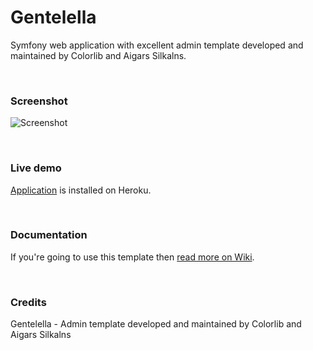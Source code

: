 # Gentelella

Symfony web application with excellent admin template developed and maintained by Colorlib and Aigars Silkalns.

<br>

### Screenshot

![Screenshot](https://github.com/krzysiekpiasecki/Gentelella/blob/master/web/assets/images/screenshot.png)

<br>

### Live demo

[Application](https://gentelella.herokuapp.com/admin/index) is installed on Heroku.

<br>

### Documentation

If you're going to use this template then [read more on Wiki](https://github.com/krzysiekpiasecki/Gentelella/wiki).


<br>

### Credits

Gentelella - Admin template developed and maintained by Colorlib and Aigars Silkalns


